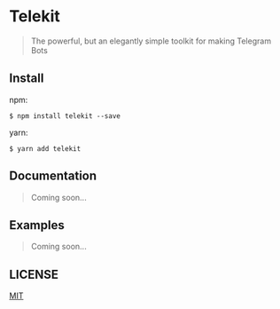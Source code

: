 # Telekit
> The powerful, but an elegantly simple toolkit for making Telegram Bots

## Install
npm:
```
$ npm install telekit --save
```

yarn:
```
$ yarn add telekit
```

## Documentation
> Coming soon...

## Examples
> Coming soon...

## LICENSE
[MIT](./LICENSE "The MIT License")
